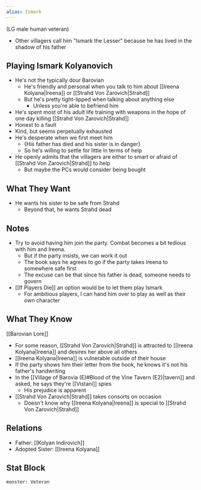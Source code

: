 ```yaml
---
alias: Ismark
---
```

(LG male human veteran)
- Other villagers call him "Ismark the Lesser" because he has lived in the shadow of his father

## Playing Ismark Kolyanovich
- He's not the typically dour Barovian
	- He's friendly and personal when you talk to him about [[Ireena Kolyana|Ireena]] or [[Strahd Von Zarovich|Strahd]]
	- But he's pretty tight-lipped when talking about anything else
		- Unless you're able to befriend him
- He's spent most of his adult life training with weapons in the hope of one day killing [[Strahd Von Zarovich|Strahd]]
- Honest to a fault
- Kind, but seems perpetually exhausted
- He's desperate when we first meet him
	- {His father has died and his sister is in danger}
	- So he's willing to settle for little in terms of help
- He openly admits that the villagers are either to smart or afraid of [[Strahd Von Zarovich|Strahd]] to help
	- But maybe the PCs would consider being bought
 

## What They Want
- He wants his sister to be safe from Strahd
	- Beyond that, he wants Strahd dead

## Notes
- Try to avoid having him join the party. Combat becomes a bit tedious with him and Ireena.
	- But if the party insists, we can work it out
	- The book says he agrees to go if the party takes Ireena to somewhere safe first
	- The excuse can be that since his father is dead, someone needs to govern
- [[If Players Die]] an option would be to let them play Ismark
	- For ambitious players, I can hand him over to play as well as their own character

## What They Know
[[Barovian Lore]]
- For some reason, [[Strahd Von Zarovich|Strahd]] is attracted to [[Ireena Kolyana|Ireena]] and desires her above all others
- [[Ireena Kolyana|Ireena]] is vulnerable outside of their house
- If the party shows him their letter from the hook, he knows it's not his father's handwriting
- In the [[Village of Barovia (E)#Blood of the Vine Tavern (E2)|tavern]] and asked, he says they're [[Vistani]] spies
	- His prejudice is apparent
- [[Strahd Von Zarovich|Strahd]] takes consorts on occasion
	- Doesn't know why [[Ireena Kolyana|Ireena]] is special to [[Strahd Von Zarovich|Strahd]]

## Relations
- Father: [[Kolyan Indirovich]]
- Adopted Sister: [[Ireena Kolyana]]

## Stat Block

```statblock
monster: Veteran
```
